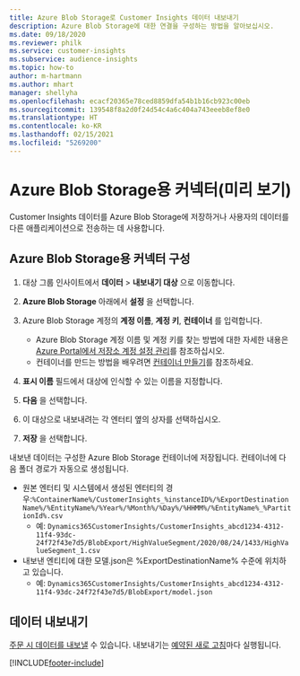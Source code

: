 ```yaml
---
title: Azure Blob Storage로 Customer Insights 데이터 내보내기
description: Azure Blob Storage에 대한 연결을 구성하는 방법을 알아보십시오.
ms.date: 09/18/2020
ms.reviewer: philk
ms.service: customer-insights
ms.subservice: audience-insights
ms.topic: how-to
author: m-hartmann
ms.author: mhart
manager: shellyha
ms.openlocfilehash: ecacf20365e78ced8859dfa54b1b16cb923c00eb
ms.sourcegitcommit: 139548f8a2d0f24d54c4a6c404a743eeeb8ef8e0
ms.translationtype: HT
ms.contentlocale: ko-KR
ms.lasthandoff: 02/15/2021
ms.locfileid: "5269200"
---
```

# <a name="connector-for-azure-blob-storage-preview"></a>Azure Blob Storage용 커넥터(미리 보기)

Customer Insights 데이터를 Azure Blob Storage에 저장하거나 사용자의 데이터를 다른 애플리케이션으로 전송하는 데 사용합니다.

## <a name="configure-the-connector-for-azure-blob-storage"></a>Azure Blob Storage용 커넥터 구성

1. 대상 그룹 인사이트에서 **데이터** > **내보내기 대상** 으로 이동합니다.

1. **Azure Blob Storage** 아래에서 **설정** 을 선택합니다.

1. Azure Blob Storage 계정의 **계정 이름**, **계정 키**, **컨테이너** 를 입력합니다.
    - Azure Blob Storage 계정 이름 및 계정 키를 찾는 방법에 대한 자세한 내용은 [Azure Portal에서 저장소 계정 설정 관리](https://docs.microsoft.com/azure/storage/common/storage-account-manage)를 참조하십시오.
    - 컨테이너를 만드는 방법을 배우려면 [컨테이너 만들기](https://docs.microsoft.com/azure/storage/blobs/storage-quickstart-blobs-portal#create-a-container)를 참조하세요.

1. **표시 이름** 필드에서 대상에 인식할 수 있는 이름을 지정합니다.

1. **다음** 을 선택합니다.

1. 이 대상으로 내보내려는 각 엔터티 옆의 상자를 선택하십시오.

1. **저장** 을 선택합니다.

내보낸 데이터는 구성한 Azure Blob Storage 컨테이너에 저장됩니다. 컨테이너에 다음 폴더 경로가 자동으로 생성됩니다.

- 원본 엔터티 및 시스템에서 생성된 엔터티의 경우:`%ContainerName%/CustomerInsights_%instanceID%/%ExportDestinationName%/%EntityName%/%Year%/%Month%/%Day%/%HHMM%/%EntityName%_%PartitionId%.csv`
  - 예: `Dynamics365CustomerInsights/CustomerInsights_abcd1234-4312-11f4-93dc-24f72f43e7d5/BlobExport/HighValueSegment/2020/08/24/1433/HighValueSegment_1.csv`
- 내보낸 엔티티에 대한 모델.json은 %ExportDestinationName% 수준에 위치하고 있습니다.
  - 예: `Dynamics365CustomerInsights/CustomerInsights_abcd1234-4312-11f4-93dc-24f72f43e7d5/BlobExport/model.json`

## <a name="export-the-data"></a>데이터 내보내기

[주문 시 데이터를 내보낼](export-destinations.md#export-data-on-demand) 수 있습니다. 내보내기는 [예약된 새로 고침](system.md#schedule-tab)마다 실행됩니다.


[!INCLUDE[footer-include](../includes/footer-banner.md)]